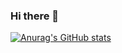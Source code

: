 ### Hi there 👋

[![Anurag's GitHub stats](https://github-readme-stats.vercel.app/api?username=coopjz)](https://github.com/anuraghazra/github-readme-stats)
